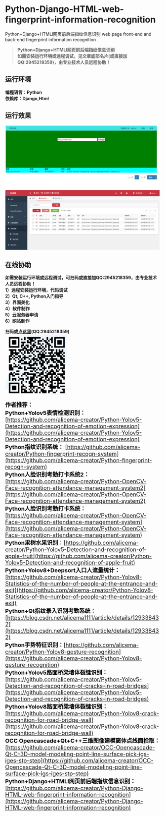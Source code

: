 # Python-Django-HTML-web-fingerprint-information-recognition
Python+Django+HTMLl网页前后端指纹信息识别 web page front-end and back-end fingerprint information recognition

>**Python+Django+HTMLl网页前后端指纹信息识别**  
>**如需安装运行环境或远程调试，见文章底部名片(或直接加QQ:2945218359)，由专业技术人员远程协助！**  



## 运行环境
**编程语言：Python**  
**依赖库：Django,Html**  

## 运行效果
<img src="https://github.com/alicema-creator/Python-Django-HTML-web-fingerprint-information-recognition/blob/main/screenshot/1.png" width="500"></a>
<img src="https://github.com/alicema-creator/Python-Django-HTML-web-fingerprint-information-recognition/blob/main/screenshot/2.png" width="500"></a>



## 在线协助
**如需安装运行环境或远程调试，可扫码或直接加QQ:2945218359，由专业技术人员远程协助！**  
**1）远程安装运行环境，代码调试**  
**2）Qt, C++, Python入门指导**  
**3）界面美化**  
**4）软件制作**  
**5）云服务器申请**  
**6）网站制作**  

**扫码或**<a href="https://img-blog.csdnimg.cn/132d32981a6d4d48bdf578f9810bd341.png" target="_blank">**点这里**</a>**(QQ:2945218359)**  
<a href="https://img-blog.csdnimg.cn/132d32981a6d4d48bdf578f9810bd341.png" target="_blank">
  <img src="https://github.com/alicema-creator/Python-Yolov8-Statistics-of-the-number-of-people-at-the-entrance-and-exit/blob/main/screenshot/qrcode.png" width="200">
</a>

<font color=#000000 size=4>**作者推荐：**</font>  
<font color=#000000 size=4>
**Python+Yolov5表情检测识别：**
[https://github.com/alicema-creator/Python-Yolov5-Detection-and-recognition-of-emotion-expression](https://github.com/alicema-creator/Python-Yolov5-Detection-and-recognition-of-emotion-expression)  
**Python指纹识别系统：**
[https://github.com/alicema-creator/Python-fingerprint-recogn-system](https://github.com/alicema-creator/Python-fingerprint-recogn-system)  
**Python人脸识别考勤打卡系统2：**
[https://github.com/alicema-creator/Python-OpenCV-Face-recognition-attendance-management-system2](https://github.com/alicema-creator/Python-OpenCV-Face-recognition-attendance-management-system2)  
**Python人脸识别考勤打卡系统：**
[https://github.com/alicema-creator/Python-OpenCV-Face-recognition-attendance-management-system](https://github.com/alicema-creator/Python-OpenCV-Face-recognition-attendance-management-system)  
 **Python果树水果识别**：[https://github.com/alicema-creator/Python-Yolov5-Detection-and-recognition-of-apple-fruit](https://github.com/alicema-creator/Python-Yolov5-Detection-and-recognition-of-apple-fruit)  
**Python+Yolov8+Deepsort入口人流量统计：**[https://github.com/alicema-creator/Python-Yolov8-Statistics-of-the-number-of-people-at-the-entrance-and-exit](https://github.com/alicema-creator/Python-Yolov8-Statistics-of-the-number-of-people-at-the-entrance-and-exit)  
**Python+Qt指纹录入识别考勤系统：**[https://blog.csdn.net/alicema1111/article/details/129338432](https://blog.csdn.net/alicema1111/article/details/129338432)  
**Python手势特征识别：**[https://github.com/alicema-creator/Python-Yolov8-gesture-recognition](https://github.com/alicema-creator/Python-Yolov8-gesture-recognition)  
**Python+Yolov5路面桥梁墙体裂缝识别：**[https://github.com/alicema-creator/Python-Yolov5-Detection-and-recognition-of-cracks-in-road-bridges](https://github.com/alicema-creator/Python-Yolov5-Detection-and-recognition-of-cracks-in-road-bridges)  
**Python+Yolov8路面桥梁墙体裂缝识别：**[https://github.com/alicema-creator/Python-Yolov8-crack-recognition-for-road-bridge-wall](https://github.com/alicema-creator/Python-Yolov8-crack-recognition-for-road-bridge-wall)  
**OCC Opencascade+Qt+C++三维图像建模窗体点线面拾取：**[https://github.com/alicema-creator/OCC-Opencascade-Qt-C-3D-model-modeling-point-line-surface-pick-igs-iges-stp-step](https://github.com/alicema-creator/OCC-Opencascade-Qt-C-3D-model-modeling-point-line-surface-pick-igs-iges-stp-step)  
**Python+Django+HTMLl网页前后端指纹信息识别：**[https://github.com/alicema-creator/Python-Django-HTML-web-fingerprint-information-recognition](https://github.com/alicema-creator/Python-Django-HTML-web-fingerprint-information-recognition)  

</font>  
